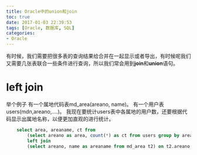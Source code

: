 ```yaml
---
title: Oracle中的union和join
toc: true
date: 2017-01-03 22:39:53
tags: [Oracle, 数据库, SQL]
categories: 
- Oracle
---
```

有时候，我们需要把很多表的查询结果给合并在一起显示或者导出，有时候呢我们又需要几张表联合一些条件进行查询，所以我们常会用到**join**和**union**语句。
<!--more-->
# left join
举个例子
有一个属地代码表md_area(areano, name)。
有一个用户表users(mdn,areano,....)。
我现在要统计users表中各属地的用户数，还要根据代码显示出属地名称，以便更加直观的进行统计。
```sql
	select area, areaname, ct from
		(select areano as area, count(*) as ct from users group by areano) t1
		left join 
		(select areano, name as areaname from md_area t2) on t2.areano = t1.area;
```

